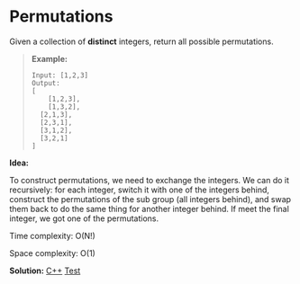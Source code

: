 # Permutations

Given a collection of **distinct** integers, return all possible permutations.

> **Example:**
>
> ```
> Input: [1,2,3]
> Output:
> [
>     [1,2,3],
>     [1,3,2],
>   [2,1,3],
>   [2,3,1],
>   [3,1,2],
>   [3,2,1]
> ]
>   ```



**Idea:** 

To construct permutations, we need to exchange the integers. We can do it recursively: for each integer, switch it with one of the integers behind, construct the permutations of the sub group (all integers behind), and swap them back to do the same thing for another integer behind. If meet the final integer, we got one of the permutations. 



Time complexity: O(N!)

Space complexity: O(1)



**Solution:** [C++](./solution.h)	[Test](./Test.cpp)